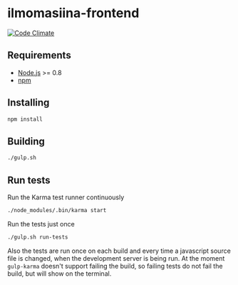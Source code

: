 ilmomasiina-frontend
====================

[![Code Climate](https://codeclimate.com/github/atk-partio/ilmomasiina-frontend.png)](https://codeclimate.com/github/atk-partio/ilmomasiina-frontend)

Requirements
------------
* [Node.js](http://nodejs.org/download/) >= 0.8
* [npm](https://npmjs.org)

Installing
----------
```bash
npm install
```

Building
--------
```bash
./gulp.sh
```

Run tests
---------
Run the Karma test runner continuously
```bash
./node_modules/.bin/karma start
```

Run the tests just once
```bash
./gulp.sh run-tests
```

Also the tests are run once on each build and every time a javascript source file is changed, when the development server is being run. At the moment `gulp-karma` doesn't support failing the build, so failing tests do not fail the build, but will show on the terminal.
